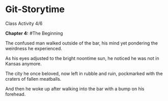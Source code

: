 # Git-Storytime
Class Activity 4/6

**Chapter 4:**
#The Beginning

The confused man walked outside of the bar, his mind yet pondering the weirdness he experienced.

As his eyes adjusted to the bright noontime sun, he noticed he was not in Kansas anymore.

The city he once beloved, now left in rubble and ruin, pockmarked with the craters of fallen meatballs.

And then he woke up after walking into the bar with a bump on his forehead.